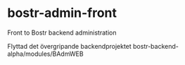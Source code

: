 # bostr-admin-front
Front to Bostr backend administration

Flyttad det övergripande backendprojektet bostr-backend-alpha/modules/BAdmWEB
